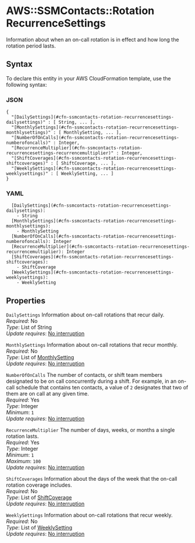 # AWS::SSMContacts::Rotation RecurrenceSettings<a name="aws-properties-ssmcontacts-rotation-recurrencesettings"></a>

Information about when an on\-call rotation is in effect and how long the rotation period lasts\.

## Syntax<a name="aws-properties-ssmcontacts-rotation-recurrencesettings-syntax"></a>

To declare this entity in your AWS CloudFormation template, use the following syntax:

### JSON<a name="aws-properties-ssmcontacts-rotation-recurrencesettings-syntax.json"></a>

```
{
  "[DailySettings](#cfn-ssmcontacts-rotation-recurrencesettings-dailysettings)" : [ String, ... ],
  "[MonthlySettings](#cfn-ssmcontacts-rotation-recurrencesettings-monthlysettings)" : [ MonthlySetting, ... ],
  "[NumberOfOnCalls](#cfn-ssmcontacts-rotation-recurrencesettings-numberofoncalls)" : Integer,
  "[RecurrenceMultiplier](#cfn-ssmcontacts-rotation-recurrencesettings-recurrencemultiplier)" : Integer,
  "[ShiftCoverages](#cfn-ssmcontacts-rotation-recurrencesettings-shiftcoverages)" : [ ShiftCoverage, ... ],
  "[WeeklySettings](#cfn-ssmcontacts-rotation-recurrencesettings-weeklysettings)" : [ WeeklySetting, ... ]
}
```

### YAML<a name="aws-properties-ssmcontacts-rotation-recurrencesettings-syntax.yaml"></a>

```
  [DailySettings](#cfn-ssmcontacts-rotation-recurrencesettings-dailysettings): 
    - String
  [MonthlySettings](#cfn-ssmcontacts-rotation-recurrencesettings-monthlysettings): 
    - MonthlySetting
  [NumberOfOnCalls](#cfn-ssmcontacts-rotation-recurrencesettings-numberofoncalls): Integer
  [RecurrenceMultiplier](#cfn-ssmcontacts-rotation-recurrencesettings-recurrencemultiplier): Integer
  [ShiftCoverages](#cfn-ssmcontacts-rotation-recurrencesettings-shiftcoverages): 
    - ShiftCoverage
  [WeeklySettings](#cfn-ssmcontacts-rotation-recurrencesettings-weeklysettings): 
    - WeeklySetting
```

## Properties<a name="aws-properties-ssmcontacts-rotation-recurrencesettings-properties"></a>

`DailySettings`  <a name="cfn-ssmcontacts-rotation-recurrencesettings-dailysettings"></a>
Information about on\-call rotations that recur daily\.  
*Required*: No  
*Type*: List of String  
*Update requires*: [No interruption](https://docs.aws.amazon.com/AWSCloudFormation/latest/UserGuide/using-cfn-updating-stacks-update-behaviors.html#update-no-interrupt)

`MonthlySettings`  <a name="cfn-ssmcontacts-rotation-recurrencesettings-monthlysettings"></a>
Information about on\-call rotations that recur monthly\.  
*Required*: No  
*Type*: List of [MonthlySetting](aws-properties-ssmcontacts-rotation-monthlysetting.md)  
*Update requires*: [No interruption](https://docs.aws.amazon.com/AWSCloudFormation/latest/UserGuide/using-cfn-updating-stacks-update-behaviors.html#update-no-interrupt)

`NumberOfOnCalls`  <a name="cfn-ssmcontacts-rotation-recurrencesettings-numberofoncalls"></a>
The number of contacts, or shift team members designated to be on call concurrently during a shift\. For example, in an on\-call schedule that contains ten contacts, a value of `2` designates that two of them are on call at any given time\.  
*Required*: Yes  
*Type*: Integer  
*Minimum*: `1`  
*Update requires*: [No interruption](https://docs.aws.amazon.com/AWSCloudFormation/latest/UserGuide/using-cfn-updating-stacks-update-behaviors.html#update-no-interrupt)

`RecurrenceMultiplier`  <a name="cfn-ssmcontacts-rotation-recurrencesettings-recurrencemultiplier"></a>
The number of days, weeks, or months a single rotation lasts\.  
*Required*: Yes  
*Type*: Integer  
*Minimum*: `1`  
*Maximum*: `100`  
*Update requires*: [No interruption](https://docs.aws.amazon.com/AWSCloudFormation/latest/UserGuide/using-cfn-updating-stacks-update-behaviors.html#update-no-interrupt)

`ShiftCoverages`  <a name="cfn-ssmcontacts-rotation-recurrencesettings-shiftcoverages"></a>
Information about the days of the week that the on\-call rotation coverage includes\.  
*Required*: No  
*Type*: List of [ShiftCoverage](aws-properties-ssmcontacts-rotation-shiftcoverage.md)  
*Update requires*: [No interruption](https://docs.aws.amazon.com/AWSCloudFormation/latest/UserGuide/using-cfn-updating-stacks-update-behaviors.html#update-no-interrupt)

`WeeklySettings`  <a name="cfn-ssmcontacts-rotation-recurrencesettings-weeklysettings"></a>
Information about on\-call rotations that recur weekly\.  
*Required*: No  
*Type*: List of [WeeklySetting](aws-properties-ssmcontacts-rotation-weeklysetting.md)  
*Update requires*: [No interruption](https://docs.aws.amazon.com/AWSCloudFormation/latest/UserGuide/using-cfn-updating-stacks-update-behaviors.html#update-no-interrupt)